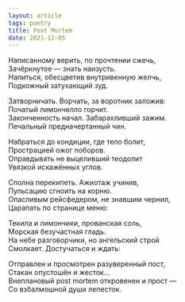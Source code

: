 ```yaml
---
layout: article
tags: poetry
title: Post Mortem
date: 2021-12-05
---
```


Написанному верить, по прочтении сжечь,<br>
Зачёркнутое — знать наизусть.<br>
Напиться, обесцветив внутривенную желчь,<br>
Подкожный затухающий зуд.<br>

Затворничать. Ворчать, за воротник заложив:<br>
Початый лимончелло горчит.<br>
Законченность начал. Забарахливший зажим.<br>
Печальный предначертанный чин.<br>

Набраться до кондиции, где тело болит,<br>
Прострацией ожог поборов.<br>
Оправдывать не выцеливший теодолит<br>
Увязкой искажённых углов.<br>

Сполна перекипеть. Ажиотаж учинив,<br>
Пульсацию сгноить на корню.<br>
Опасливым рейсфедером, не знавшим чернил,<br>
Царапать по странице меню:<br>

Текила и лимончики, прованская соль,<br>
Морская безучастная гладь.<br>
На небе разговорчики, но ангельский строй<br>
Смолкает. Достучаться и ждать:<br>

Отправлен и просмотрен разуверенный пост,<br>
Стакан опустошён и жесток...<br>
Внеплановый post mortem откровенен и прост —<br>
Со взбалмошной души лепесток.

